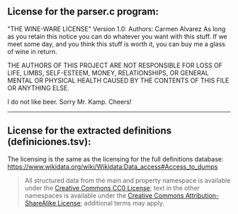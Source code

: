 License for the parser.c program:
---------------------------------
"THE WINE-WARE LICENSE" Version 1.0:
Authors: Carmen Alvarez
As long as you retain this notice you can do whatever you want with this stuff. 
If we meet some day, and you think this stuff is worth it, you can buy me a glass 
of wine in return. 

THE AUTHORS OF THIS PROJECT ARE NOT RESPONSIBLE FOR LOSS OF LIFE, LIMBS, SELF-ESTEEM,
MONEY, RELATIONSHIPS, OR GENERAL MENTAL OR PHYSICAL HEALTH CAUSED BY THE
CONTENTS OF THIS FILE OR ANYTHING ELSE.

I do not like beer. Sorry Mr. Kamp. Cheers!

---


License for the extracted definitions (definiciones.tsv):
---------------------------------------------------------
The licensing is the same as the licensing for the full definitions database: 
https://www.wikidata.org/wiki/Wikidata:Data_access#Access_to_dumps

> All structured data from the main and property namespace is available under the [Creative Commons CC0 License](https://creativecommons.org/publicdomain/zero/1.0/); text in the other namespaces is available under the [Creative Commons Attribution-ShareAlike License](https://creativecommons.org/licenses/by-sa/3.0/); additional terms may apply.

